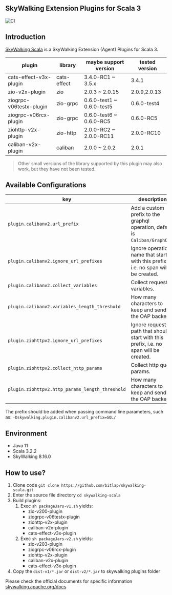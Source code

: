 SkyWalking Extension Plugins for Scala 3
---

![CI][Badge-CI]


[Badge-CI]: https://github.com/bitlap/skywalking-scala/actions/workflows/ScalaCI.yml/badge.svg

## Introduction

[SkyWalking Scala](https://github.com/bitlap/skywalking-scala) is a SkyWalking Extension (Agent) Plugins for Scala 3.


| plugin                  | library     | maybe support version     | tested version |
|-------------------------|-------------|---------------------------|----------------|
| cats-effect-v3x-plugin  | cats-effect | 3.4.0-RC1 ~ 3.5.x         | 3.4.1          |
| zio-v2x-plugin          | zio         | 2.0.3 ~ 2.0.15            | 2.0.9,2.0.13   |
| ziogrpc-v06testx-plugin | zio-grpc    | 0.6.0-test1 ~ 0.6.0-test5 | 0.6.0-test4    |
| ziogrpc-v06rcx-plugin   | zio-grpc    | 0.6.0-test6 ~ 0.6.0-RC5   | 0.6.0-RC5      |
| ziohttp-v2x-plugin      | zio-http    | 2.0.0-RC2 ~ 2.0.0-RC11    | 2.0.0-RC10     |
| caliban-v2x-plugin      | caliban     | 2.0.0 ~ 2.0.2             | 2.0.1          |


> Other small versions of the library supported by this plugin may also work, but they have not been tested.

## Available Configurations
| key                                             | description                                                                           |
|-------------------------------------------------|---------------------------------------------------------------------------------------|
| `plugin.calibanv2.url_prefix`                   | Add a custom prefix to the graphql operation, default is `Caliban/GraphQL/`.          |
| `plugin.calibanv2.ignore_url_prefixes`          | Ignore operation name that start with this prefix, i.e. no span will be created.      |
| `plugin.calibanv2.collect_variables`            | Collect request variables.                                                            |
| `plugin.calibanv2.variables_length_threshold`   | How many characters to keep and send to the OAP backend.                              |
| `plugin.ziohttpv2.ignore_url_prefixes`          | Ignore request path that should start with this prefix, i.e. no span will be created. |
| `plugin.ziohttpv2.collect_http_params`          | Collect http query params.                                                            |
| `plugin.ziohttpv2.http_params_length_threshold` | How many characters to keep and send to the OAP backend.                              |

The prefix should be added when passing command line parameters, such as: `-Dskywalking.plugin.calibanv2.url_prefix=GQL/`

## Environment

- Java 11
- Scala 3.2.2
- SkyWalking 8.16.0

## How to use?

1. Clone code `git clone https://github.com/bitlap/skywalking-scala.git`
2. Enter the source file directory `cd skywalking-scala`
3. Build plugins:
   1. Exec `sh packageJars-v1.sh` yields: 
      - zio-v200-plugin
      - ziogrpc-v06testx-plugin
      - ziohttp-v2x-plugin
      - caliban-v2x-plugin
      - cats-effect-v3x-plugin
   2. Exec `sh packageJars-v2.sh` yields: 
      - zio-v203-plugin
      - ziogrpc-v06rcx-plugin
      - ziohttp-v2x-plugin
      - caliban-v2x-plugin
      - cats-effect-v3x-plugin
5. Copy the `dist-v1/*.jar` or `dist-v2/*.jar` to skywalking plugins folder

Please check the official documents for specific information
[skywalking.apache.org/docs](https://skywalking.apache.org/docs/skywalking-java/v8.15.0/en/setup/service-agent/java-agent/readme/)
